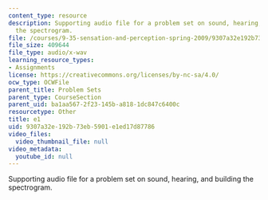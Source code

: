 ```yaml
---
content_type: resource
description: Supporting audio file for a problem set on sound, hearing, and building
  the spectrogram.
file: /courses/9-35-sensation-and-perception-spring-2009/9307a32e192b73eb5901e1ed17d87786_e1.wav
file_size: 409644
file_type: audio/x-wav
learning_resource_types:
- Assignments
license: https://creativecommons.org/licenses/by-nc-sa/4.0/
ocw_type: OCWFile
parent_title: Problem Sets
parent_type: CourseSection
parent_uid: ba1aa567-2f23-145b-a818-1dc847c6400c
resourcetype: Other
title: e1
uid: 9307a32e-192b-73eb-5901-e1ed17d87786
video_files:
  video_thumbnail_file: null
video_metadata:
  youtube_id: null
---
```

Supporting audio file for a problem set on sound, hearing, and building the spectrogram.